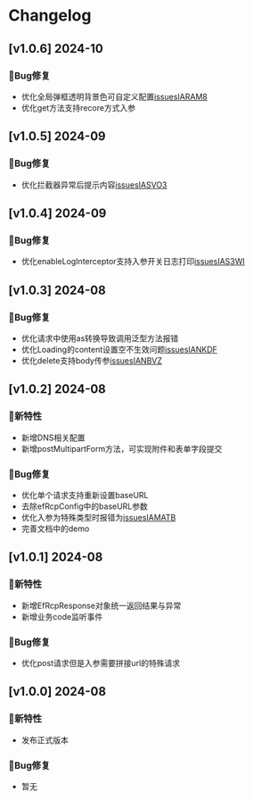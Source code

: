 # Changelog

## [v1.0.6] 2024-10

### 🐞Bug修复

* 优化全局弹框透明背景色可自定义配置[issuesIARAM8](https://gitee.com/yunkss/ef-tool/issues/IARAM8)
* 优化get方法支持recore方式入参

## [v1.0.5] 2024-09

### 🐞Bug修复

* 优化拦截器异常后提示内容[issuesIASVO3](https://gitee.com/yunkss/ef-tool/issues/IASVO3)

## [v1.0.4] 2024-09

### 🐞Bug修复

* 优化enableLogInterceptor支持入参开关日志打印[issuesIAS3WI](https://gitee.com/yunkss/ef-tool/issues/IAS3WI)

## [v1.0.3] 2024-08

### 🐞Bug修复

* 优化请求中使用as转换导致调用泛型方法报错
* 优化Loading的content设置空不生效问题[issuesIANKDF](https://gitee.com/yunkss/ef-tool/issues/IANKDF)
* 优化delete支持body传参[issuesIANBVZ](https://gitee.com/yunkss/ef-tool/issues/IANBVZ)

## [v1.0.2] 2024-08

### 🐣新特性

* 新增DNS相关配置
* 新增postMultipartForm方法，可实现附件和表单字段提交

### 🐞Bug修复

* 优化单个请求支持重新设置baseURL
* 去除efRcpConfig中的baseURL参数
* 优化入参为特殊类型时报错为[issuesIAMATB](https://gitee.com/yunkss/ef-tool/issues/IAMATB)
* 完善文档中的demo

## [v1.0.1] 2024-08

### 🐣新特性

* 新增EfRcpResponse对象统一返回结果与异常
* 新增业务code监听事件

### 🐞Bug修复

* 优化post请求但是入参需要拼接url的特殊请求

## [v1.0.0] 2024-08

### 🐣新特性

* 发布正式版本

### 🐞Bug修复

* 暂无